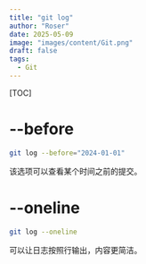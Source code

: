 ```yaml
---
title: "git log"
author: "Roser"
date: 2025-05-09
image: "images/content/Git.png"
draft: false
tags:
  - Git
---
```

[TOC]
# --before

```bash
git log --before="2024-01-01"
```

该选项可以查看某个时间之前的提交。
# --oneline

```bash
git log --oneline
```

可以让日志按照行输出，内容更简洁。